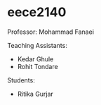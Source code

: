 # eece2140

Professor: Mohammad Fanaei

Teaching Assistants:
- Kedar Ghule
- Rohit Tondare

Students:
- Ritika Gurjar
